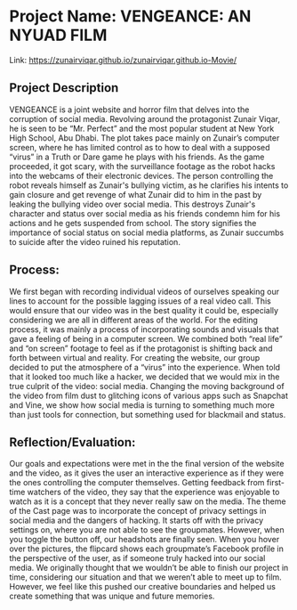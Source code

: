# Project Name: VENGEANCE: AN NYUAD FILM
Link: https://zunairviqar.github.io/zunairviqar.github.io-Movie/


## Project Description
VENGEANCE is a joint website and horror film that delves into the corruption of social media. Revolving around the protagonist Zunair Viqar, he is seen to be “Mr. Perfect” and the most popular student at New York High School, Abu Dhabi. The plot takes pace mainly on Zunair’s computer screen, where he has limited control as to how to deal with a supposed “virus” in a Truth or Dare game he plays with his friends. As the game proceeded, it got scary, with the surveillance footage as the robot hacks into the webcams of their electronic devices. The person controlling the robot reveals himself as Zunair's bullying victim, as he clarifies his intents to gain closure and get revenge of what Zunair did to him in the past by leaking the bullying video over social media. This destroys Zunair's character and status over social media as his friends condemn him for his actions and he gets suspended from school. The story signifies the importance of social status on social media platforms, as Zunair succumbs to suicide after the video ruined his reputation.

## Process: 
We first began with recording individual videos of ourselves speaking our lines to account for the possible lagging issues of a real video call. This would ensure that our video was in the best quality it could be, especially considering we are all in different areas of the world. For the editing process, it was mainly a process of incorporating sounds and visuals that gave a feeling of being in a computer screen. We combined both “real life” and “on screen” footage to feel as if the protagonist is shifting back and forth between virtual and reality. For creating the website, our group decided to put the atmosphere of a “virus” into the experience. When told that it looked too much like a hacker, we decided that we would mix in the true culprit of the video: social media. Changing the moving background of the video from film dust to glitching icons of various apps such as Snapchat and Vine, we show how social media is turning to something much more than just tools for connection, but something used for blackmail and status.

## Reflection/Evaluation:
Our goals and expectations were met in the the final version of the website and the video, as it gives the user an interactive experience as if they were the ones controlling the computer themselves. Getting feedback from first-time watchers of the video, they say that the experience was enjoyable to watch as it is a concept that they never really saw on the media. The theme of the Cast page was to incorporate the concept of privacy settings in social media and the dangers of hacking. It starts off with the privacy settings on, where you are not able to see the groupmates. However, when you toggle the button off, our headshots are finally seen. When you hover over the pictures, the flipcard shows each groupmate’s Facebook profile in the perspective of the user, as if someone truly hacked into our social media. We originally thought that we wouldn’t be able to finish our project in time, considering our situation and that we weren’t able to meet up to film. However, we feel like this pushed our creative boundaries and helped us create something that was unique and future memories.
